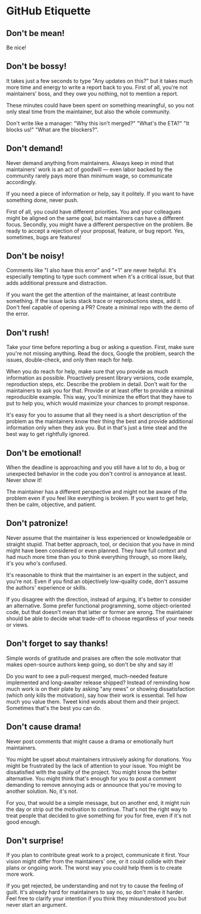 # GitHub Etiquette

## Don't be mean!

Be nice!

## Don't be bossy!

It takes just a few seconds to type "Any updates on this?" but it takes much more time and energy to write a report back to you. First of all, you're not maintainers' boss, and they owe you nothing, not to mention a report.

These minutes could have been spent on something meaningful, so you not only steal time from the maintainer, but also the whole community.

Don't write like a manager: "Why this isn't merged?" "What's the ETA?" "It blocks us!" "What are the blockers?".

## Don't demand!

Never demand anything from maintainers. Always keep in mind that maintainers' work is an act of goodwill — even labor backed by the community rarely pays more than minimum wage, so communicate accordingly.

If you need a piece of information or help, say it politely. If you want to have something done, never push.

First of all, you could have different priorities. You and your colleagues might be aligned on the same goal, but maintainers can have a different focus. Secondly, you might have a different perspective on the problem. Be ready to accept a rejection of your proposal, feature, or bug report. Yes, sometimes, bugs are features!

## Don't be noisy!

Comments like "I also have this error" and "+1" are never helpful. It's especially tempting to type such comment when it's a critical issue, but that adds additional pressure and distraction.

If you want the get the attention of the maintainer, at least contribute something. If the issue lacks stack trace or reproductions steps, add it. Don't feel capable of opening a PR? Create a minimal repo with the demo of the error.

## Don't rush!

Take your time before reporting a bug or asking a question. First, make sure you're not missing anything. Read the docs, Google the problem, search the issues, double-check, and only then reach for help.

When you do reach for help, make sure that you provide as much information as possible. Proactively present library versions, code example, reproduction steps, etc. Describe the problem in detail. Don't wait for the maintainers to ask you for that. Provide or at least offer to provide a minimal reproducible example. This way, you'll minimize the effort that they have to put to help you, which would maximize your chances to prompt response.

It's easy for you to assume that all they need is a short description of the problem as the maintainers know their thing the best and provide additional information only when they ask you. But in that's just a time steal and the best way to get rightfully ignored.

## Don't be emotional!

When the deadline is approaching and you still have a lot to do, a bug or unexpected behavior in the code you don't control is annoyance at least. Never show it!

The maintainer has a different perspective and might not be aware of the problem even if you feel like everything is broken. If you want to get help, then be calm, objective, and patient.

## Don't patronize!

Never assume that the maintainer is less experienced or knowledgeable or straight stupid. That better approach, tool, or decision that you have in mind might have been considered or even planned. They have full context and had much more time than you to think everything through, so more likely, it's you who's confused.

It's reasonable to think that the maintainer is an expert in the subject, and you're not. Even if you find an objectively low-quality code, don't assume the authors' experience or skills.

If you disagree with the direction, instead of arguing, it's better to consider an alternative. Some prefer functional programming, some object-oriented code, but that doesn't mean that latter or former are wrong. The maintainer should be able to decide what trade-off to choose regardless of your needs or views.

## Don't forget to say thanks!

Simple words of gratitude and praises are often the sole motivator that makes open-source authors keep going, so don't be shy and say it!

Do you want to see a pull-request merged, much-needed feature implemented and long-awaiter release shipped? Instead of reminding how much work is on their plate by asking "any news" or showing dissatisfaction (which only kills the motivation), say how their work is essential. Tell how much you value them. Tweet kind words about them and their project. Sometimes that's the best you can do.

## Don't cause drama!

Never post comments that might cause a drama or emotionally hurt maintainers.

You might be upset about maintainers intrusively asking for donations. You might be frustrated by the lack of attention to your issue. You might be dissatisfied with the quality of the project. You might know the better alternative. You might think that's enough for you to post a comment demanding to remove annoying ads or announce that you're moving to another solution. No, it's not.

For you, that would be a simple message, but on another end, it might ruin the day or strip out the motivation to continue. That's not the right way to treat people that decided to give something for you for free, even if it's not good enough.

## Don't surprise!

If you plan to contribute great work to a project, communicate it first. Your vision might differ from the maintainers' one, or it could collide with their plans or ongoing work. The worst way you could help them is to create more work.

If you get rejected, be understanding and not try to cause the feeling of guilt. It's already hard for maintainers to say no, so don't make it harder. Feel free to clarify your intention if you think they misunderstood you but never start an argument.
